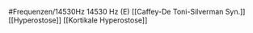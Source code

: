 #Frequenzen/14530Hz
14530 Hz (E)
[[Caffey-De Toni-Silverman Syn.]]
[[Hyperostose]]
[[Kortikale Hyperostose]]